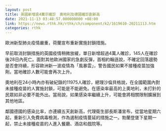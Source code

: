 ```yaml
---
layout: post
title: 英國新增逾4萬宗確診　奧地利及德國確診創新高
date: 2021-11-13 03:48:57.000000000 +08:00
link: https://news.rthk.hk/rthk/ch/component/k2/1619610-20211113.htm
categories: rthk
---
```


歐洲新型肺炎疫情嚴重，荷蘭宣布重新實施封鎖措施。

早前取消封鎖措施的英國疫情稍微放緩，單日新增超過4萬人確診，145人在確診後28日內死亡。面對其他歐洲國家的急劇反彈，首相約翰遜說，不確定回落趨勢是否會持續，形容歐洲新一波疫情為「風暴雲」，警告國民如果不接種疫苗加強劑，當地確診人數可能會再次上升。

奧地利在24小時內亦有破紀錄的11975人確診，總理沙倫貝格說，在全國範圍內對未接種疫苗的人實施封鎖，可能是不能避免。在感染率最高的上奧地利，未打針的民眾如非必要不能外出。當局說，如果感染率繼續上升，可能會將相關限制擴展到其他地區。

鄰國德國的感染比率，亦連續五天創新高，代理衛生部長斯潘宣布，從當地星期六起，重新引入免費病毒檢測，作為遏制疫情蔓延的措施之一。勃蘭登堡下星期一起，禁止未接種疫苗的人進入餐廳、酒店和戲院等。
